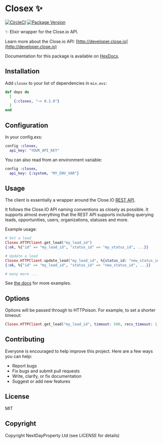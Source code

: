 # Closex ✨

[![CircleCI](https://img.shields.io/circleci/project/github/nested-tech/closex.svg)](https://circleci.com/gh/nested-tech/closex/tree/master)
[![Package Version](https://img.shields.io/hexpm/v/closex.svg)](https://hex.pm/packages/closex)

✨ Elixir wrapper for the Close.io API.

Learn more about the Close.io API: [http://developer.close.io](http://developer.close.io)

Documentation for this package is available on [HexDocs](https://hexdocs.pm/closex).

## Installation

Add `closex` to your list of dependencies in `mix.exs`:

```elixir
def deps do
  [
    {:closex, "~> 0.2.0"}
  ]
end
```

## Configuration

In your config.exs:

```elixir
config :closex,
  api_key: "YOUR_API_KEY"
```

You can also read from an environment variable:

```elixir
config :closex,
  api_key: {:system, "MY_ENV_VAR"}
```

## Usage

The client is essentially a wrapper around the Close.IO [REST API](https://developer.close.io/).

It follows the Close.IO API naming conventions as closely as possible. It supports almost everything that the REST API supports including querying leads, opportunities, users, organizations, statuses and more.

Example usage:

```elixir
# Get a lead
Closex.HTTPClient.get_lead("my_lead_id")
{:ok, %{"id" => "my_lead_id", "status_id" => "my_status_id", ...}}

# Update a lead
Closex.HTTPClient.update_lead("my_lead_id", %{status_id: "new_status_id"})
{:ok, %{"id" => "my_lead_id", "status_id" => "new_status_id", ...}}

# many more ...
```

See [the docs](https://hexdocs.pm/closex) for more examples.

## Options

Options will be passed through to HTTPoison. For example, to set a shorter timeout:

```elixir
Closex.HTTPClient.get_lead("my_lead_id", timeout: 500, recv_timeout: 1_000)
```

## Contributing

Everyone is encouraged to help improve this project. Here are a few ways you can help:

- Report bugs
- Fix bugs and submit pull requests
- Write, clarify, or fix documentation
- Suggest or add new features

## License

MIT

## Copyright

Copyright NextDayProperty Ltd (see LICENSE for details)
